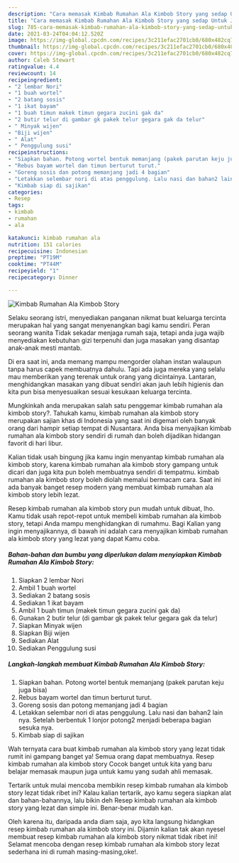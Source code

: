 ```yaml
---
description: "Cara memasak Kimbab Rumahan Ala Kimbob Story yang sedap Untuk Jualan"
title: "Cara memasak Kimbab Rumahan Ala Kimbob Story yang sedap Untuk Jualan"
slug: 785-cara-memasak-kimbab-rumahan-ala-kimbob-story-yang-sedap-untuk-jualan
date: 2021-03-24T04:04:12.520Z
image: https://img-global.cpcdn.com/recipes/3c211efac2701cb0/680x482cq70/kimbab-rumahan-ala-kimbob-story-foto-resep-utama.jpg
thumbnail: https://img-global.cpcdn.com/recipes/3c211efac2701cb0/680x482cq70/kimbab-rumahan-ala-kimbob-story-foto-resep-utama.jpg
cover: https://img-global.cpcdn.com/recipes/3c211efac2701cb0/680x482cq70/kimbab-rumahan-ala-kimbob-story-foto-resep-utama.jpg
author: Caleb Stewart
ratingvalue: 4.4
reviewcount: 14
recipeingredient:
- "2 lembar Nori"
- "1 buah wortel"
- "2 batang sosis"
- "1 ikat bayam"
- "1 buah timun makek timun gegara zucini gak da"
- "2 butir telur di gambar gk pakek telur gegara gak da telur"
- " Minyak wijen"
- "Biji wijen"
- " Alat"
- " Penggulung susi"
recipeinstructions:
- "Siapkan bahan. Potong wortel bentuk memanjang (pakek parutan keju juga bisa)"
- "Rebus bayam wortel dan timun berturut turut."
- "Goreng sosis dan potong memanjang jadi 4 bagian"
- "Letakkan selembar nori di atas penggulung. Lalu nasi dan bahan2 lain nya. Setelah berbentuk 1 lonjor potong2 menjadi beberapa bagian sesuka nya."
- "Kimbab siap di sajikan"
categories:
- Resep
tags:
- kimbab
- rumahan
- ala

katakunci: kimbab rumahan ala 
nutrition: 151 calories
recipecuisine: Indonesian
preptime: "PT19M"
cooktime: "PT44M"
recipeyield: "1"
recipecategory: Dinner

---
```



![Kimbab Rumahan Ala Kimbob Story](https://img-global.cpcdn.com/recipes/3c211efac2701cb0/680x482cq70/kimbab-rumahan-ala-kimbob-story-foto-resep-utama.jpg)

Selaku seorang istri, menyediakan panganan nikmat buat keluarga tercinta merupakan hal yang sangat menyenangkan bagi kamu sendiri. Peran seorang  wanita Tidak sekadar menjaga rumah saja, tetapi anda juga wajib menyediakan kebutuhan gizi terpenuhi dan juga masakan yang disantap anak-anak mesti mantab.

Di era  saat ini, anda memang mampu mengorder olahan instan walaupun tanpa harus capek membuatnya dahulu. Tapi ada juga mereka yang selalu mau memberikan yang terenak untuk orang yang dicintainya. Lantaran, menghidangkan masakan yang dibuat sendiri akan jauh lebih higienis dan kita pun bisa menyesuaikan sesuai kesukaan keluarga tercinta. 



Mungkinkah anda merupakan salah satu penggemar kimbab rumahan ala kimbob story?. Tahukah kamu, kimbab rumahan ala kimbob story merupakan sajian khas di Indonesia yang saat ini digemari oleh banyak orang dari hampir setiap tempat di Nusantara. Anda bisa menyajikan kimbab rumahan ala kimbob story sendiri di rumah dan boleh dijadikan hidangan favorit di hari libur.

Kalian tidak usah bingung jika kamu ingin menyantap kimbab rumahan ala kimbob story, karena kimbab rumahan ala kimbob story gampang untuk dicari dan juga kita pun boleh membuatnya sendiri di tempatmu. kimbab rumahan ala kimbob story boleh diolah memalui bermacam cara. Saat ini ada banyak banget resep modern yang membuat kimbab rumahan ala kimbob story lebih lezat.

Resep kimbab rumahan ala kimbob story pun mudah untuk dibuat, lho. Kamu tidak usah repot-repot untuk membeli kimbab rumahan ala kimbob story, tetapi Anda mampu menghidangkan di rumahmu. Bagi Kalian yang ingin menyajikannya, di bawah ini adalah cara menyajikan kimbab rumahan ala kimbob story yang lezat yang dapat Kamu coba.

<!--inarticleads1-->

##### Bahan-bahan dan bumbu yang diperlukan dalam menyiapkan Kimbab Rumahan Ala Kimbob Story:

1. Siapkan 2 lembar Nori
1. Ambil 1 buah wortel
1. Sediakan 2 batang sosis
1. Sediakan 1 ikat bayam
1. Ambil 1 buah timun (makek timun gegara zucini gak da)
1. Gunakan 2 butir telur (di gambar gk pakek telur gegara gak da telur)
1. Siapkan  Minyak wijen
1. Siapkan Biji wijen
1. Sediakan  Alat
1. Sediakan  Penggulung susi




<!--inarticleads2-->

##### Langkah-langkah membuat Kimbab Rumahan Ala Kimbob Story:

1. Siapkan bahan. Potong wortel bentuk memanjang (pakek parutan keju juga bisa)
1. Rebus bayam wortel dan timun berturut turut.
1. Goreng sosis dan potong memanjang jadi 4 bagian
1. Letakkan selembar nori di atas penggulung. Lalu nasi dan bahan2 lain nya. Setelah berbentuk 1 lonjor potong2 menjadi beberapa bagian sesuka nya.
1. Kimbab siap di sajikan




Wah ternyata cara buat kimbab rumahan ala kimbob story yang lezat tidak rumit ini gampang banget ya! Semua orang dapat membuatnya. Resep kimbab rumahan ala kimbob story Cocok banget untuk kita yang baru belajar memasak maupun juga untuk kamu yang sudah ahli memasak.

Tertarik untuk mulai mencoba membikin resep kimbab rumahan ala kimbob story lezat tidak ribet ini? Kalau kalian tertarik, ayo kamu segera siapkan alat dan bahan-bahannya, lalu bikin deh Resep kimbab rumahan ala kimbob story yang lezat dan simple ini. Benar-benar mudah kan. 

Oleh karena itu, daripada anda diam saja, ayo kita langsung hidangkan resep kimbab rumahan ala kimbob story ini. Dijamin kalian tak akan nyesel membuat resep kimbab rumahan ala kimbob story nikmat tidak ribet ini! Selamat mencoba dengan resep kimbab rumahan ala kimbob story lezat sederhana ini di rumah masing-masing,oke!.

